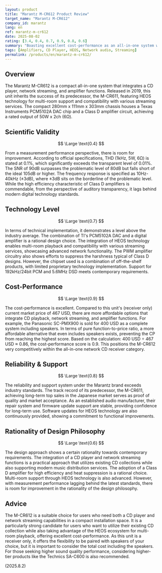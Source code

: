 ```yaml
---
layout: product
title: "Marantz M-CR612 Product Review"
target_name: "Marantz M-CR612"
company_id: marantz
lang: en
ref: marantz-m-cr612
date: 2025-08-02
rating: [3.4, 0.4, 0.7, 0.9, 0.8, 0.6]
summary: "Boasting excellent cost-performance as an all-in-one system with a built-in CD player, though its measurement performance has room for improvement."
tags: [Amplifiers, CD Player, HEOS, Network audio, Streaming]
permalink: /products/en/marantz-m-cr612/
---
```

## Overview

The Marantz M-CR612 is a compact all-in-one system that integrates a CD player, network streaming, and amplifier functions. Released in 2019, this unit inherits the success of its predecessor, the M-CR611, featuring HEOS technology for multi-room support and compatibility with various streaming services. The compact 280mm x 111mm x 303mm chassis houses a Texas Instruments PCM5102A DAC chip and a Class D amplifier circuit, achieving a rated output of 50W x 2ch (6Ω).

## Scientific Validity

$$ \Large \text{0.4} $$

From a measurement performance perspective, there is room for improvement. According to official specifications, THD (1kHz, 5W, 6Ω) is stated at 0.1%, which significantly exceeds the transparent level of 0.01%. The SNR of 90dB surpasses the problematic level of 80dB but falls short of the ideal 105dB or higher. The frequency response is specified as 10Hz-40kHz (±3dB), where ±3dB sits on the borderline of the problematic level. While the high efficiency characteristic of Class D amplifiers is commendable, from the perspective of auditory transparency, it lags behind modern digital technology standards.

## Technology Level

$$ \Large \text{0.7} $$

In terms of technical implementation, it demonstrates a level above the industry average. The combination of TI's PCM5102A DAC and a digital amplifier is a rational design choice. The integration of HEOS technology enables multi-room playback and compatibility with various streaming services, showcasing advanced network functionality. The PWM amplifier circuitry also shows efforts to suppress the harshness typical of Class D designs. However, the chipset used is a combination of off-the-shelf products, with limited proprietary technology implementation. Support for 192kHz/24bit PCM and 5.6MHz DSD meets contemporary requirements.

## Cost-Performance

$$ \Large \text{0.9} $$

The cost-performance is excellent. Compared to this unit's (receiver only) current market price of 467 USD, there are more affordable options that integrate CD playback, network streaming, and amplifier functions. For example, the Panasonic SC-PMX900 is sold for 400 USD as a complete system including speakers. In terms of pure function-to-price ratio, a more affordable alternative that even includes speakers exists, preventing the CP from reaching the highest score. Based on the calculation: 400 USD ÷ 467 USD ≈ 0.86, the cost-performance score is 0.9. This positions the M-CR612 very competitively within the all-in-one network CD receiver category.

## Reliability & Support

$$ \Large \text{0.8} $$

The reliability and support system under the Marantz brand exceeds industry standards. The track record of its predecessor, the M-CR611, achieving long-term top sales in the Japanese market serves as proof of quality and market acceptance. As an established audio manufacturer, their repair system and firmware update support are stable, providing confidence for long-term use. Software updates for HEOS technology are also continuously provided, showing a commitment to functional improvements.

## Rationality of Design Philosophy

$$ \Large \text{0.6} $$

The design approach shows a certain rationality towards contemporary requirements. The integration of a CD player and network streaming functions is a practical approach that utilizes existing CD collections while also supporting modern music distribution services. The adoption of a Class D amplifier for high efficiency and heat suppression is a rational choice. Multi-room support through HEOS technology is also advanced. However, with measurement performance lagging behind the latest standards, there is room for improvement in the rationality of the design philosophy.

## Advice

The M-CR612 is a suitable choice for users who need both a CD player and network streaming capabilities in a compact installation space. It is a particularly strong candidate for users who want to utilize their existing CD collection while also taking advantage of the HEOS ecosystem for multi-room playback, offering excellent cost-performance. As this unit is a receiver only, it offers the flexibility to be paired with speakers of your choice, but it is important to consider the total cost including the speakers. For those seeking higher sound quality performance, considering higher-tier products like the Technics SA-C600 is also recommended.

(2025.8.2)

